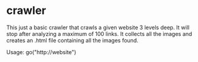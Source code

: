 crawler
=======

This just a basic crawler that crawls a given website 3 levels deep. It will stop after analyzing a maximum of 100 links.
It collects all the images and creates an .html file containing all the images found.

Usage: go("http://website")
